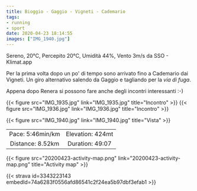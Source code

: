 ```yaml
---
title: Bioggio - Gaggio - Vigneti - Cademario
tags:
- running
- sport
date: 2020-04-23 18:14:55
images: ["IMG_1940.jpg"]
---
```


Sereno, 20°C, Percepito 20°C, Umidità 44%, Vento 3m/s da SSO - Klimat.app

Per la prima volta dopo un po' di tempo sono arrivato fino a Cademario dai Vigneti. Un giro alternativo salendo da Gaggio e tagliando per la _via di fuga_.

Appena dopo Renera si possono fare anche degli incontri interessanti :-)

{{< figure src="IMG_1935.jpg" link="IMG_1935.jpg" title="Incontro" >}}
{{< figure src="IMG_1936.jpg" link="IMG_1936.jpg" title="Incontro" >}}


{{< figure src="IMG_1940.jpg" link="IMG_1940.jpg" title="Vista" >}}

| | |
| :-: | :-: |
| Pace: 5:46min/km | Elevation: 424mt |
| Distance: 8.52km | Duration: 49:07 |



{{< figure src="20200423-activity-map.png" link="20200423-activity-map.png" title="Activity map" >}}


{{< strava id=3343223143 embedId=74a6283f0556afd86541c2f24ea5b97dbf3efab1 >}}
